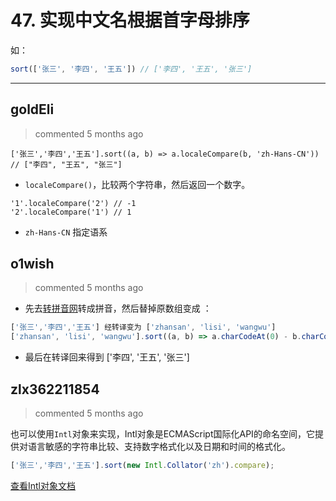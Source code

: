 
 # 47. 实现中文名根据首字母排序 
 如：
```javascript
sort(['张三', '李四', '王五']) // ['李四', '王五', '张三']
``` 
 ***
## goldEli 
 > commented 5 months ago 


```javascirpt
['张三','李四','王五'].sort((a, b) => a.localeCompare(b, 'zh-Hans-CN'))
// ["李四", "王五", "张三"]

```
* `localeCompare()`，比较两个字符串，然后返回一个数字。


```
'1'.localeCompare('2') // -1
'2'.localeCompare('1') // 1

```
*  `zh-Hans-CN` 指定语系
## o1wish 
 > commented 5 months ago 

- 先去[转拼音网](https://www.qqxiuzi.cn/zh/pinyin/)转成拼音，然后替掉原数组变成 ：

```javascript
['张三','李四','王五'] 经转译变为 ['zhansan', 'lisi', 'wangwu']
['zhansan', 'lisi', 'wangwu'].sort((a, b) => a.charCodeAt(0) - b.charCodeAt(0));

```
- 最后在转译回来得到  ['李四', '王五', '张三']
## zlx362211854 
 > commented 5 months ago 

也可以使用`Intl`对象来实现，Intl对象是ECMAScript国际化API的命名空间，它提供对语言敏感的字符串比较、支持数字格式化以及日期和时间的格式化。

```javascript
['张三','李四','王五'].sort(new Intl.Collator('zh').compare);

```

[查看Intl对象文档](https://cloud.tencent.com/developer/section/1191792)
